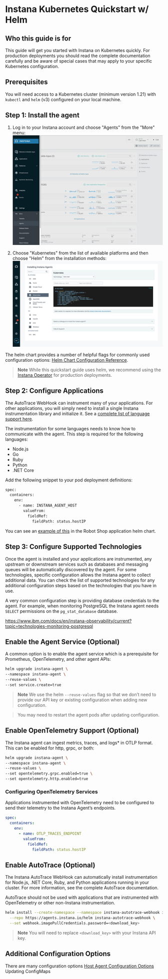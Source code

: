 
# Instana Kubernetes Quickstart w/ Helm

## Who this guide is for
This guide will get you started with Instana on Kubernetes quickly. For production deployments you should read the complete documentation carefully and be aware of special cases that may apply to your specific Kubernetes configuration.

## Prerequisites
You will need access to a Kubernetes cluster (minimum version 1.21) with `kubectl` and `helm` (v3) configured on your local machine.

## Step 1: Install the agent

1. Log in to your Instana account and choose "Agents" from the "More" menu:
![Screenshot of the agents menu](screenshots/menu.png)

2. Choose "Kubernetes" from the list of available platforms and then choose "Helm" from the installation methods:
![Screenshot of the helm installation](screenshots/helm.png)

The helm chart provides a number of helpful flags for commonly used configuration options: [Helm Chart Configuration Reference](https://github.com/instana/helm-charts/tree/main/instana-agent#configuration-reference). 

> **Note**
> While this  quickstart guide uses helm, we recommend using the [Instana Operator](https://www.ibm.com/docs/en/instana-observability/current?topic=requirements-installing-host-agent-kubernetes#install-by-using-the-operator) for production deployments.

## Step 2: Configure Applications
The AutoTrace WebHook can instrument many of your applications. For other applications, you will simply need to install a single Instana instrumentation library and initialize it. See a [complete list of language support here](../languages.md).

The instrumentation for some languages needs to know how to communicate with the agent. This step is required for the following languages:

* Node.js
* Go
* Ruby
* Python
* .NET Core

Add the following snippet to your pod deployment definitions:

```bash
spec:
  containers:
    env:
      - name: INSTANA_AGENT_HOST
        valueFrom:
          fieldRef:
            fieldPath: status.hostIP
```

You can see an [example of this](https://github.com/instana/robot-shop/blob/55292e2199f2fb00a165b1f7d3045fe7f8922038/K8s/helm/templates/catalogue-deployment.yaml#L24) in the Robot Shop application helm chart.

## Step 3: Configure Supported Technologies
Once the agent is installed and your applications are instrumented, any upstream or downstream services such as databases and messaging queues will be automatically discovered by the agent. For some technologies, specific configuration allows the Instana agent to collect additional data. You can check the list of supported technologies for any additional configuration steps based on the technologies that you have in use.

A very common configuration step is providing database credentials to the agent. For example, when monitoring PostgreSQL the Instana agent needs `SELECT` permissions on the `pg_stat_database` database.

https://www.ibm.com/docs/en/instana-observability/current?topic=technologies-monitoring-postgresql


## Enable the Agent Service (Optional)
A common option is to enable the agent service which is a prerequisite for Prometheus, OpenTelemetry, and other agent APIs:

```bash
helm upgrade instana-agent \
--namespace instana-agent \
--reuse-values \
--set service.create=true
```

> **Note**
> We use the helm `--reuse-values` flag so that we don’t need to provide our API key or existing configuration when adding new configuration.  

> You may need to restart the agent pods after updating configuration.

## Enable OpenTelemetry Support (Optional)
The Instana agent can ingest metrics, traces, and logs* in OTLP format. This can be enabled for http, grpc, or both:

```bash
helm upgrade instana-agent \
--namespace instana-agent \
--reuse-values \
--set opentelemetry.grpc.enabled=true \
--set opentelemetry.http.enabled=true
```

### Configuring OpenTelemetry Services
Applications instrumented with OpenTelemetry need to be configured to send their telemetry to the Instana Agent’s endpoints.

```yaml
spec:
  containers:
    env:
      - name: OTLP_TRACES_ENDPOINT
        valueFrom:
          fieldRef:
            fieldPath: status.hostIP
```

## Enable AutoTrace (Optional)
The Instana AutoTrace WebHook can automatically install instrumentation for Node.js, .NET Core, Ruby, and Python applications running in your cluster. For more information, see the complete AutoTrace documentation.

AutoTrace should not be used with applications that are instrumented with OpenTelemetry or other non-Instana instrumentation.

```bash
helm install --create-namespace --namespace instana-autotrace-webhook instana-autotrace-webhook \
  --repo https://agents.instana.io/helm instana-autotrace-webhook \
  --set webhook.imagePullCredentials.password=<download_key>
```

> **Note**
> You will need to replace `<download_key>` with your Instana API key.

## Additional Configuration Options
There are many configuration options 
[Host Agent Configuration Options](https://www.ibm.com/docs/en/instana-observability/current?topic=requirements-installing-host-agent-kubernetes#report-to-multiple-backends)
Updating ConfigMaps